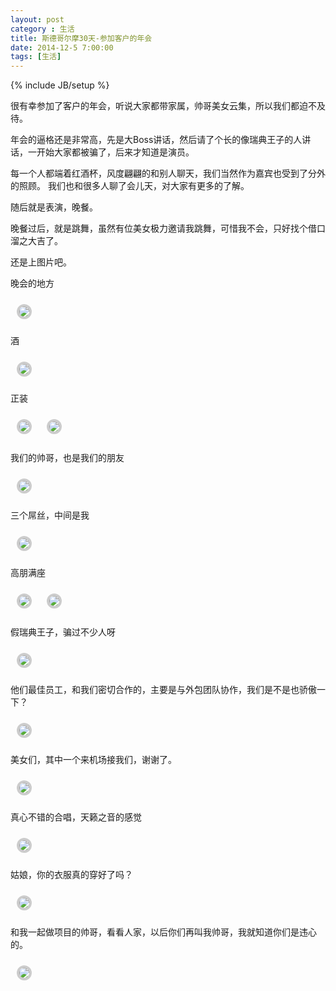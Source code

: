 ```yaml
---
layout: post
category : 生活
title: 斯德哥尔摩30天-参加客户的年会
date: 2014-12-5 7:00:00
tags: [生活]
---
```


<style type="text/css">
img {	
    margin: 10px;
    max-width: 600px; 
    border-radius: 15px;  
    border: solid 4px #ccc;     
	}

</style>

{% include JB/setup %}


很有幸参加了客户的年会，听说大家都带家属，帅哥美女云集，所以我们都迫不及待。

年会的逼格还是非常高，先是大Boss讲话，然后请了个长的像瑞典王子的人讲话，一开始大家都被骗了，后来才知道是演员。

每一个人都端着红酒杯，风度翩翩的和别人聊天，我们当然作为嘉宾也受到了分外的照顾。 我们也和很多人聊了会儿天，对大家有更多的了解。

随后就是表演，晚餐。

晚餐过后，就是跳舞，虽然有位美女极力邀请我跳舞，可惜我不会，只好找个借口溜之大吉了。

还是上图片吧。



晚会的地方

<img  src="/assets/images/winter-party/1.jpg"/>

酒

<img  src="/assets/images/winter-party/2.jpg"/>

正装

<img  src="/assets/images/winter-party/3.jpg"/>


<img  src="/assets/images/winter-party/4.jpg"/>

我们的帅哥，也是我们的朋友

<img  src="/assets/images/winter-party/5.jpg"/>

三个屌丝，中间是我

<img  src="/assets/images/winter-party/6.jpg"/>

高朋满座

<img  src="/assets/images/winter-party/7.jpg"/>

<img  src="/assets/images/winter-party/8.jpg"/>


假瑞典王子，骗过不少人呀

<img  src="/assets/images/winter-party/9.jpg"/>

他们最佳员工，和我们密切合作的，主要是与外包团队协作，我们是不是也骄傲一下？

<img  src="/assets/images/winter-party/10.jpg"/>

美女们，其中一个来机场接我们，谢谢了。

<img  src="/assets/images/winter-party/11.jpg"/>

真心不错的合唱，天籁之音的感觉

<img  src="/assets/images/winter-party/12.jpg"/>

姑娘，你的衣服真的穿好了吗？

<img  src="/assets/images/winter-party/13.jpg"/>

和我一起做项目的帅哥，看看人家，以后你们再叫我帅哥，我就知道你们是违心的。

<img  src="/assets/images/winter-party/14.jpg"/>


